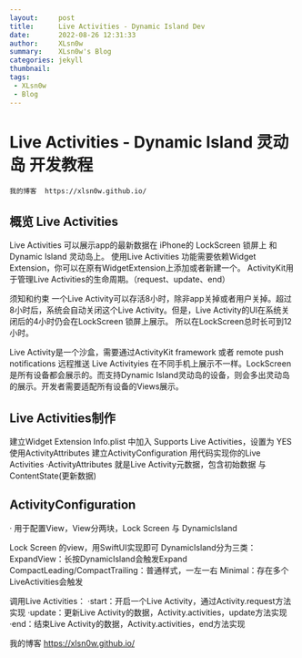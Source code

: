 ```yaml
---
layout:     post
title:      Live Activities - Dynamic Island Dev
date:       2022-08-26 12:31:33
author:     XLsn0w
summary:    XLsn0w's Blog
categories: jekyll
thumbnail:  
tags:
 - XLsn0w
 - Blog
---
```


# Live Activities - Dynamic Island 灵动岛 开发教程

```
我的博客  https://xlsn0w.github.io/
```

## 概览 Live Activities

Live Activities 可以展示app的最新数据在 iPhone的 LockScreen 锁屏上 和 Dynamic Island 灵动岛上。
使用Live Activities 功能需要依赖Widget Extension，你可以在原有WidgetExtension上添加或者新建一个。
ActivityKit用于管理Live Activities的生命周期。（request、update、end）

须知和约束
一个Live Activity可以存活8小时，除非app关掉或者用户关掉。超过8小时后，系统会自动关闭这个Live Activity。但是，Live Activity的UI在系统关闭后的4小时仍会在LockScreen 锁屏上展示。
所以在LockScreen总时长可到12小时。

Live Activity是一个沙盒，需要通过ActivityKit framework 或者 remote push notifications 远程推送
Live Activityies 在不同手机上展示不一样。LockScreen是所有设备都会展示的。而支持Dynamic Island灵动岛的设备，则会多出灵动岛的展示。开发者需要适配所有设备的Views展示。

## Live Activities制作

建立Widget Extension
Info.plist 中加入 Supports Live Activities，设置为 YES
使用ActivityAttributes
建立ActivityConfiguration
用代码实现你的Live Activities
·ActivityAttributes
就是Live Activity元数据，包含初始数据 与 ContentState(更新数据)

## ActivityConfiguration

· 用于配置View，View分两块，Lock Screen 与 DynamicIsland

Lock Screen 的view，用SwiftUI实现即可
DynamicIsland分为三类：
ExpandView：长按DynamicIsland会触发Expand
CompactLeading/CompactTrailing：普通样式，一左一右
Minimal：存在多个LiveActivities会触发

调用Live Activities：
·start：开启一个Live Activity，通过Activity.request方法实现
·update：更新Live Activity的数据，Activity.activities，update方法实现
·end：结束Live Activity的数据，Activity.activities，end方法实现


 
我的博客  https://xlsn0w.github.io/



[1]: https://xlsn0w.github.io
